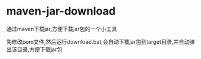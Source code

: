 # maven-jar-download
通过maven下载jar,方便下载jar包的一个小工具

先修改pom文件,然后运行download.bat,会自动下载jar包到target目录,并自动弹出该目录,方便下载jar包
